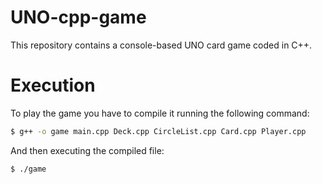 # UNO-cpp-game

This repository contains a console-based UNO card game coded in C++.

# Execution

To play the game you have to compile it running the following command:

```bash
$ g++ -o game main.cpp Deck.cpp CircleList.cpp Card.cpp Player.cpp
```

And then executing the compiled file:

```bash
$ ./game
```
